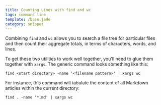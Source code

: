 ```yaml
---
title: Counting Lines with find and wc
tags: command line
template: /base.jade
category: snippet
---
```


Combining `find` and `wc` allows you to search a file tree for particular files and then count their aggregate totals, in terms of characters, words, and lines.

To get these two utilities to work well together, you'll need to glue them together with `xargs`. The generic command looks something like this:

```
find <start directory> -name '<filename pattern>' | xargs wc
```

For instance, this command will tabulate the content of all Markdown articles within the current directory:

```
find . -name '*.md' | xargs wc
```

